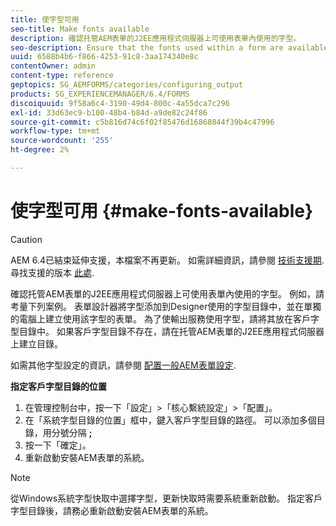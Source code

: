 ```yaml
---
title: 使字型可用
seo-title: Make fonts available
description: 確認托管AEM表單的J2EE應用程式伺服器上可使用表單內使用的字型。
seo-description: Ensure that the fonts used within a form are available for use on the J2EE application server hosting AEM forms.
uuid: 6588b4b6-f866-4253-91c8-3aa174340e8c
contentOwner: admin
content-type: reference
geptopics: SG_AEMFORMS/categories/configuring_output
products: SG_EXPERIENCEMANAGER/6.4/FORMS
discoiquuid: 9f58a6c4-3190-49d4-800c-4a55dca7c296
exl-id: 33d63ec9-b100-48b4-b84d-a9de82c24f86
source-git-commit: c5b816d74c6f02f85476d16868844f39b4c47996
workflow-type: tm+mt
source-wordcount: '255'
ht-degree: 2%

---
```


# 使字型可用 {#make-fonts-available}

>[!CAUTION]
>
>AEM 6.4已結束延伸支援，本檔案不再更新。 如需詳細資訊，請參閱 [技術支援期](https://helpx.adobe.com//tw/support/programs/eol-matrix.html). 尋找支援的版本 [此處](https://experienceleague.adobe.com/docs/).

確認托管AEM表單的J2EE應用程式伺服器上可使用表單內使用的字型。 例如，請考量下列案例。 表單設計器將字型添加到Designer使用的字型目錄中，並在單獨的電腦上建立使用該字型的表單。 為了使輸出服務使用字型，請將其放在客戶字型目錄中。 如果客戶字型目錄不存在，請在托管AEM表單的J2EE應用程式伺服器上建立目錄。

如需其他字型設定的資訊，請參閱 [配置一般AEM表單設定](/help/forms/using/admin-help/configure-general-aem-forms-settings.md#configure-general-aem-forms-settings).

**指定客戶字型目錄的位置**

1. 在管理控制台中，按一下「設定」>「核心繫統設定」>「配置」。
1. 在「系統字型目錄的位置」框中，鍵入客戶字型目錄的路徑。 可以添加多個目錄，用分號分隔 **;**
1. 按一下「確定」。
1. 重新啟動安裝AEM表單的系統。

>[!NOTE]
>
>從Windows系統字型快取中選擇字型，更新快取時需要系統重新啟動。 指定客戶字型目錄後，請務必重新啟動安裝AEM表單的系統。

